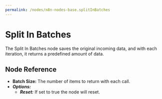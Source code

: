 ```yaml
---
permalink: /nodes/n8n-nodes-base.splitInBatches
---
```


# Split In Batches

The Split In Batches node saves the original incoming data, and with each iteration, it returns a predefined amount of data.

## Node Reference

- **Batch Size:** The number of items to return with each call.
- ***Options:***
    - ***Reset:*** If set to true the node will reset.

